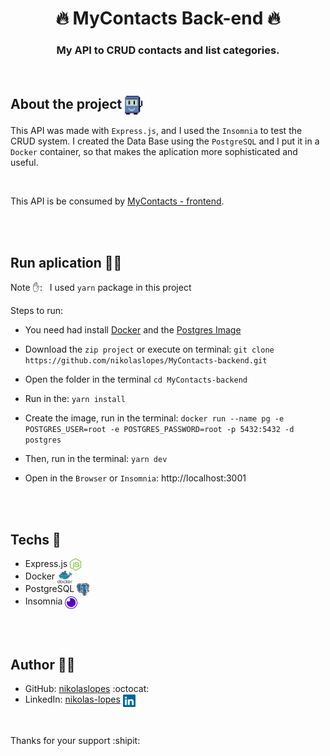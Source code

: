 <div align="center">
  <h1><strong>	🔥 MyContacts Back-end 🔥 </strong></h1>
</div>

<h3 align="center">
   <p> My API to CRUD contacts and list categories. </p> 
</h3>

<br>

## About the project <img src="gitHub-imgs/tic-computer-icon.svg" alt="docker" align="center" height="30">

  This API was made with `Express.js`, and I used the `Insomnia` to test the CRUD system. I created the Data Base using the `PostgreSQL` and I put it in a `Docker` container, so that makes the aplication more sophisticated and useful.

<br>

This API is be consumed by [MyContacts - frontend](https://github.com/nikolaslopes/MyContacts-frontend).

<br><br>

## Run aplication :running_woman:	

Note :raised_hand:: _&nbsp;_ I used `yarn` package in this project

Steps to run:

* You need had install [Docker](https://www.docker.com/get-started) and the [Postgres Image](https://hub.docker.com/_/postgres)

* Download the `zip project` or execute on terminal: `git clone https://github.com/nikolaslopes/MyContacts-backend.git`

* Open the folder in the terminal `cd MyContacts-backend`

* Run in the: `yarn install`

* Create the image, run in the terminal: `docker run --name pg -e POSTGRES_USER=root -e POSTGRES_PASSWORD=root -p 5432:5432 -d postgres` 

* Then, run in the terminal: `yarn dev`

* Open in the `Browser` or `Insomnia`: http://localhost:3001
 
<br><br>
  
## Techs :rocket:
- Express.js <img src="gitHub-imgs/nodejs-logo-icon.svg" alt="express" align="center" height="20">
- Docker <img src="gitHub-imgs/docker-icon2.svg" alt="docker" align="center" height="20">
- PostgreSQL <img src="gitHub-imgs/postgresql-icon.svg" alt="docker" align="center" height="20">
- Insomnia <img src="gitHub-imgs/insomnia-icon.svg" alt="docker" align="center" height="20">
    
<br><br>
   
## Author :man_technologist:

- GitHub: [nikolaslopes](https://github.com/nikolaslopes) :octocat:
- LinkedIn: [nikolas-lopes](https://www.linkedin.com/in/nikolas-lopes-b06524209/) <img src="gitHub-imgs/linkedin-icon.svg" alt="express" align="center" height="20">
  
<br>

<p>Thanks for your support :shipit:
